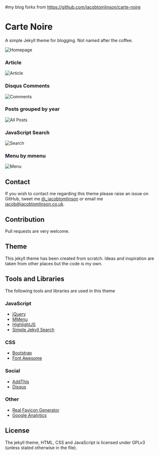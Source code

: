 #my blog forks from https://github.com/jacobtomlinson/carte-noire





# Carte Noire

A simple Jekyll theme for blogging. Not named after the coffee.

![Homepage](https://i.imgur.com/xlmHArV.png)

### Article
![Article](https://i.imgur.com/8rD8FfC.png)

### Disqus Comments
![Comments](https://i.imgur.com/TBZHQwF.png)

### Posts grouped by year
![All Posts](https://i.imgur.com/9bNs2Sc.png)

### JavaScript Search
![Search](https://i.imgur.com/yQqMeSl.png)

### Menu by mmenu
![Menu](https://i.imgur.com/SClrNSH.png)

## Contact
If you wish to contact me regarding this theme please raise an issue on GitHub,
tweet me [@_jacobtomlinson](https://www.twitter.com/_jacobtomlinson) or email me
[jacob@jacobtomlinson.co.uk](mailto:jacob@jacobtomlinson.co.uk).

## Contribution
Pull requests are very welcome.

## Theme
This jekyll theme has been created from scratch. Ideas and inspiration are taken
from other places but the code is my own.

## Tools and Libraries
The following tools and libraries are used in this theme

### JavaScript
 * [jQuery](https://jquery.com/)
 * [MMenu](https://mmenu.frebsite.nl/)
 * [HighlightJS](https://highlightjs.org/)
 * [Simple Jekyll Search](https://github.com/christian-fei/Simple-Jekyll-Search)

### CSS
 * [Bootstrap](https://getbootstrap.com/)
 * [Font Awesome](https://fortawesome.github.io/Font-Awesome/)

### Social
 * [AddThis](https://www.addthis.com/)
 * [Disqus](https://disqus.com/)

### Other
 * [Real Favicon Generator](https://realfavicongenerator.net/)
 * [Google Analytics](https://www.google.com/analytics/)

## License
The jekyll theme, HTML, CSS and JavaScript is licensed under GPLv3 (unless stated otherwise in the file).
